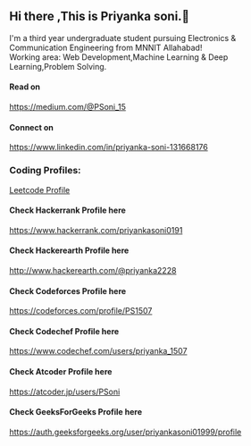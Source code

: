 ## Hi there ,This is Priyanka soni.👋
I'm a third year undergraduate student pursuing Electronics & Communication Engineering from MNNIT Allahabad! </br>
Working area: Web Development,Machine Learning & Deep Learning,Problem Solving.

#### Read on
https://medium.com/@PSoni_15
#### Connect on 
https://www.linkedin.com/in/priyanka-soni-131668176

### Coding Profiles:
[Leetcode Profile](https://leetcode.com/priyanka_1507/)

#### Check Hackerrank Profile here
https://www.hackerrank.com/priyankasoni0191
#### Check Hackerearth Profile here
http://www.hackerearth.com/@priyanka2228
#### Check Codeforces Profile here
https://codeforces.com/profile/PS1507
#### Check Codechef Profile here
https://www.codechef.com/users/priyanka_1507
#### Check Atcoder Profile here
https://atcoder.jp/users/PSoni
#### Check GeeksForGeeks Profile here
https://auth.geeksforgeeks.org/user/priyankasoni01999/profile


